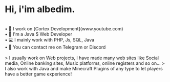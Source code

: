 <h1>Hi, i'im albedim.</h1>
<br>
• 💼 I work on [Cortex Development](www.youtube.com)<br>
• 📑 I'm a Java $ Web Developer<br>
• 💻 I mainly work with PHP, Js, SQL, Java<br>
• 💭 You can contact me on Telegram or Discord<br>
<br>
> I usually work on Web projects, I have made many web sites like Social media, Online banking sites, Music platforms, online registers and so on...
> I also work with Java and make Minecraft Plugins of any type to let players have a better game experience!
